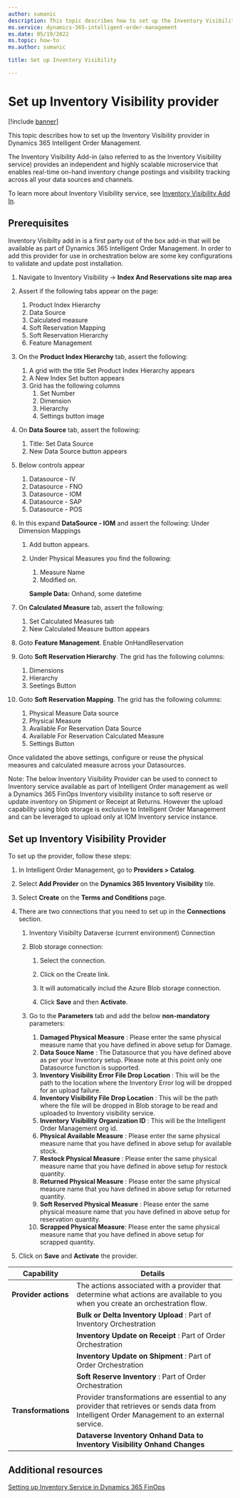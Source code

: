 ```yaml
---
author: sumanic
description: This topic describes how to set up the Inventory Visibility  provider in Dynamics 365 Intelligent Order Management.
ms.service: dynamics-365-intelligent-order-management
ms.date: 05/19/2022
ms.topic: how-to
ms.author: sumanic

title: Set up Inventory Visibility

---
```


# Set up Inventory Visibility provider

[!include [banner](includes/banner.md)]


This topic describes how to set up the Inventory Visibility provider in Dynamics 365 Intelligent Order Management.

The Inventory Visibility Add-in (also referred to as the Inventory Visibility service) provides an independent and highly scalable microservice that enables real-time on-hand inventory change postings and visibility tracking across all your data sources and channels.  
  
To learn more about Inventory Visibility service, see [Inventory Visibility Add In](https://docs.microsoft.com/en-us/dynamics365/supply-chain/inventory/inventory-visibility). 

## Prerequisites

Inventory Visibilty add in is a first party out of the box add-in that will be available as part of Dynamics 365 Intelligent Order Management.
In order to add this provider for use in orchestration below are some key configurations to validate and update post installation.

1. Navigate to Inventory Visibility -> **Index And Reservations site map area**
1. Assert if the following tabs appear on the page:
    1. Product Index Hierarchy
    2. Data Source
    3. Calculated measure
    4. Soft Reservation Mapping
    5. Soft Reservation Hierarchy
    6. Feature Management
1. On the **Product Index Hierarchy** tab, assert the following:
    1. A grid with the title Set Product Index Hierarchy appears
    2. A New Index Set button appears
    3. Grid has the following columns
        1. Set Number
        2. Dimension
        3. Hierarchy
        4. Settings button image
1. On **Data Source** tab, assert the following:
    1. Title: Set Data Source
    2. New Data Source button appears
1. Below controls appear
    1. Datasource - IV
    2. Datasource - FNO
    3. Datasource - IOM
    4. Datasource - SAP
    5. Datasource - POS
1. In this expand **DataSource - IOM** and assert the following:
    Under Dimension Mappings
    1. Add button appears. 
    2. Under Physical Measures you find the following:
       1. Measure Name
       2. Modified on.

        **Sample Data:**
        Onhand, some datetime
       
1. On **Calculated Measure** tab, assert the following:
    1. Set Calculated Measures tab
    2. New Calculated Measure button appears

1. Goto **Feature Management**. Enable OnHandReservation

1. Goto **Soft Reservation Hierarchy**. The grid has the following columns:
    1. Dimensions
    2. Hierarchy
    3. Seetings Button

1. Goto **Soft Reservation Mapping**. The grid has the following columns:
   1. Physical Measure Data source
   2. Physical Measure
   3. Available For Reservation Data Source
   4. Available For Reservation Calculated Measure
   5. Settings Button

Once validated the above settings, configure or reuse the physical measures and calculated measure across your Datasources.

Note: The below Inventory Visibility Provider can be used to connect to Inventory service available as part of Intelligent Order management as well a Dynamics 365 FinOps Inventory visibility instance to soft reserve or update inventory on Shipment or Receipt at Returns.
However the upload capability using blob storage is exclusive to Intelligent Order Management and can be leveraged to upload only at IOM Inventory service instance.

## Set up Inventory Visibility Provider

To set up the provider, follow these steps: 

1.  In Intelligent Order Management, go to **Providers > Catalog**.

2.  Select **Add Provider** on the **Dynamics 365 Inventory Visibility** tile.

3.  Select **Create** on the **Terms and Conditions** page.

4.  There are two connections that you need to set up in the **Connections** section.

    1. Inventory Visibilty Dataverse (current environment) Connection

    1. Blob storage connection:

        1. Select the connection.

        1. Click on the Create link.

        1. It will automatically includ the Azure Blob storage connection.
        
        1. Click **Save** and then **Activate**.

    1. Go to the **Parameters** tab and add the below **non-mandatory** parameters:

        1. **Damaged Physical Measure** : Please enter the same physical measure name that you have defined in above setup for Damage.
        2. **Data Souce Name** : The Datasource that you have defined above as per your Inventory setup. Please note at this point only one Datasource function is supported.
        3. **Inventory Visibility Error File Drop Location** : This will be the path to the location where the Inventory Error log will be dropped for an upload failure.
        4. **Inventory Visibility File Drop Location** : This will be the path where the file will be dropped in Blob storage to be read and uploaded to Inventory visibility service.
        5. **Inventory Visibility Organization ID** : This will be the Intelligent Order Management org id.
        6. **Physical Available Measure** :  Please enter the same physical measure name that you have defined in above setup for available stock.
        7. **Restock Physical Measure** : Please enter the same physical measure name that you have defined in above setup for restock quantity.
        8. **Returned Physical Measure** : Please enter the same physical measure name that you have defined in above setup for returned quantity.
        9. **Soft Reserved Physical Measure** : Please enter the same physical measure name that you have defined in above setup for reservation quantity.
        10. **Scrapped Physical Measure**: Please enter the same physical measure name that you have defined in above setup for scrapped quantity.


5. Click on **Save** and **Activate** the provider.

|  Capability | Details |
| ------------------ | -------------------------------- |
|**Provider actions**       |The actions associated with a provider that determine what actions are available to you when you create an orchestration flow.   | 
|                           |**Bulk or Delta Inventory Upload** : Part of Inventory Orchestration| 
|                           |**Inventory Update on Receipt** : Part of Order Orchestration| 
|                           |**Inventory Update on Shipment** : Part of Order Orchestration| 
|                           |**Soft Reserve Inventory** : Part of Order Orchestration|
|**Transformations**        |Provider transformations are essential to any provider that retrieves or sends data from Intelligent Order Management to an external service. |
|                           |**Dataverse Inventory Onhand Data to Inventory Visibility Onhand Changes**|

## Additional resources

[Setting up Inventory Service in Dynamics 365 FinOps](https://docs.microsoft.com/en-us/dynamics365/supply-chain/inventory/inventory-visibility-setup#inventory-visibility-prerequisites)
